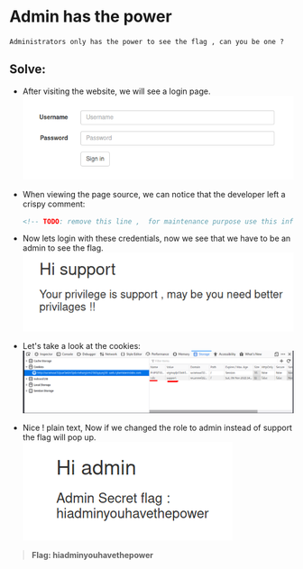 # Admin has the power
```
Administrators only has the power to see the flag , can you be one ?
```

## Solve:

- After visiting the website, we will see a login page.
    ![Website snapshot](image-1.png)

- When viewing the page source, we can notice that the developer left a crispy comment:
    ```html
    <!-- TODO: remove this line ,  for maintenance purpose use this info (user:support password:x34245323)-->
    ```

- Now lets login with these credentials, now we see that we have to be an admin to see the flag.
    ![Website snapshot](image-2.png)

- Let's take a look at the cookies:
    ![Website snapshot](image-3.png)

- Nice ! plain text, Now if we changed the role to admin instead of support the flag will pop up.
    ![Website snapshot](image-4.png)

> **Flag: hiadminyouhavethepower**